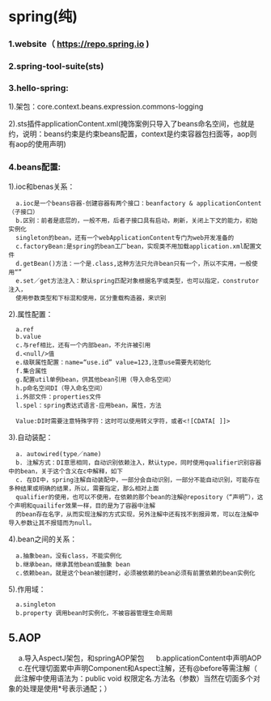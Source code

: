 spring(纯)
=========

### 1.website（ https://repo.spring.io )

### 2.spring-tool-suite(sts)

### 3.hello-spring:

1).架包：core.context.beans.expression.commons-logging

2).sts插件applicationContent.xml(掩饰案例只导入了beans命名空间，也就是约，说明：beans约束是约束beans配置，context是约束容器包扫面等，aop则有aop的使用声明)

### 4.beans配置:

1).ioc和benas关系： 

      a.ioc是一个beans容器-创建容器有两个接口：beanfactory & applicationContent（子接口）
      b.区别：前者是底层的，一般不用，后者子接口具有启动，刷新，关闭上下文的能力，初始实例化
      singleton的bean，还有一个webApplicationContent专门为web开发准备的
      c.factoryBean:是spring的bean工厂bean，实现类不用加载application.xml配置文件
      d.getBean()方法：一个是.class,这种方法只允许bean只有一个，所以不实用，一般使用“”
      e.set／get方法注入：默认spring匹配对象根据名字或类型，也可以指定，construtor注入，
      使用参数类型和下标混和使用，区分重载构造器，来识别

2).属性配置：

      a.ref
      b.value
      c.与ref相比，还有一个内部bean，不允许被引用
      d.<null/>值
      e.级联属性配置：name=“use.id” value=123,注意use需要先初始化
      f.集合属性
      g.配置util单例bean，供其他bean引用（导入命名空间）
      h.p命名空间DI（导入命名空间）
      i.外部文件：properties文件
      l.spel：spring表达式语言-应用bean，属性，方法
      
      Value:DI时需要注意特殊字符：这时可以使用转义字符，或者<![CDATA[ ]]>
  
  3).自动装配：

      a. autowired(type／name)
      b. 注解方式：DI意思相同，自动识别依赖注入，默认type，同时使用qualifier识别容器中的bean，关于这个含义在c中解释，如下
      c. 在DI中，spring注解自动装配中，一部分会自动识别，一部分不能自动识别，可能存在多种结果或明确的结果，所以，需要指定，那么相对上面
      qualifier的使用，也可以不使用，在依赖的那个bean的注解@repository（“声明”），这个声明和quailifer效果一样，目的是为了容器中注解
      的bean存在名字，从而实现注解的方式实现，另外注解中还有找不到报异常，可以在注解中导入参数让其不报错而为null。
      
  4).bean之间的关系：
      
      a.抽象bean，没有class，不能实例化
      b.继承bean，继承其他bean或抽象 bean
      c.依赖bean，就是这个bean被创建时，必须被依赖的bean必须有前置依赖的bean实例化
      
  5).作用域：
  
      a.singleton
      b.property 调用bean时实例化，不被容器管理生命周期
      
      
## 5.AOP

      a.导入AspectJ架包，和springAOP架包
      b.applicationContent中声明AOP
      c.在代理切面累中声明Component和Aspect注解，还有@before等需注解（
      此注解中使用语法为：public void 权限定名.方法名（参数）当然在切面多个对象的处理是使用*号表示通配；）
      
      
      
      
      
      
      
